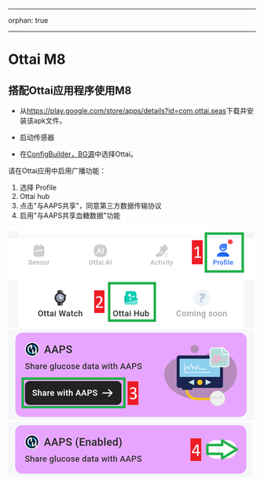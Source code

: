 - - -
orphan: true
- - -

# Ottai M8


## 搭配Ottai应用程序使用M8

-   从<https://play.google.com/store/apps/details?id=com.ottai.seas>下载并安装该apk文件。

-   启动传感器

- 在[ConfigBuilder，BG源](#Config-Builder-bg-source)中选择Ottai。

请在Ottai应用中启用广播功能：

1. 选择 Profile
2. Ottai hub
3. 点击"与AAPS共享"，同意第三方数据传输协议
4. 启用"与AAPS共享血糖数据"功能

![Ottai](../images/Ottai.png)
